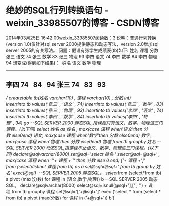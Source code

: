 # 绝妙的SQL行列转换语句 - weixin_33985507的博客 - CSDN博客
2014年03月25日 16:42:00[weixin_33985507](https://me.csdn.net/weixin_33985507)阅读数：3
说明：普通行列转换(version 1.0)仅针对sql server 2000提供静态和动态写法，version 2.0增加sql server 2005的有关写法。
问题：假设有张学生成绩表(tb)如下:
姓名 课程 分数
张三 语文 74
张三 数学 83
张三 物理 93
李四 语文 74
李四 数学 84
李四 物理 94
想变成(得到如下结果)： 
姓名 语文 数学 物理 
---- ---- ---- ----
李四 74   84   94
张三 74   83   93
-------------------
*/
createtable tb(姓名 varchar(10) , 课程 varchar(10) , 分数 int)
insertinto tb values('张三' , '语文' , 74)
insertinto tb values('张三' , '数学' , 83)
insertinto tb values('张三' , '物理' , 93)
insertinto tb values('李四' , '语文' , 74)
insertinto tb values('李四' , '数学' , 84)
insertinto tb values('李四' , '物理' , 94)
go
--SQL SERVER 2000 静态SQL,指课程只有语文、数学、物理这三门课程。(以下同)
select 姓名 as 姓名 ,
max(case 课程 when'语文'then 分数 else0end) 语文,
max(case 课程 when'数学'then 分数 else0end) 数学,
max(case 课程 when'物理'then 分数 else0end) 物理
from tb
groupby 姓名
--SQL SERVER 2000 动态SQL,指课程不止语文、数学、物理这三门课程。(以下同)
declare@sqlvarchar(8000)
set@sql='select 姓名 '
select@sql=@sql+' , max(case 课程 when '''+ 课程 +''' then 分数 else 0 end) ['+ 课程 +']'
from (selectdistinct 课程 from tb) as a
set@sql=@sql+' from tb group by 姓名'
exec(@sql) 
--SQL SERVER 2005 静态SQL。
select*from (select*from tb) a pivot (max(分数) for 课程 in (语文,数学,物理)) b
--SQL SERVER 2005 动态SQL。
declare@sqlvarchar(8000)
select@sql=isnull(@sql+'],[' , '') + 课程 from tb groupby 课程
set@sql='['+@sql+']'
exec ('select * from (select * from tb) a pivot (max(分数) for 课程 in ('+@sql+')) b')

